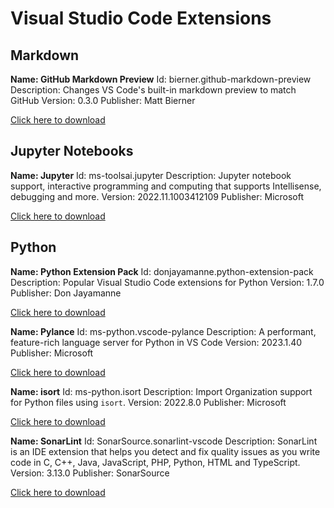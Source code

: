 # Visual Studio Code Extensions

## Markdown

**Name: GitHub Markdown Preview**
Id: bierner.github-markdown-preview
Description: Changes VS Code's built-in markdown preview to match GitHub
Version: 0.3.0
Publisher: Matt Bierner

[Click here to download](https://marketplace.visualstudio.com/items?itemName=bierner.github-markdown-preview)

## Jupyter Notebooks

**Name: Jupyter**
Id: ms-toolsai.jupyter
Description: Jupyter notebook support, interactive programming and computing that supports Intellisense, debugging and more.
Version: 2022.11.1003412109
Publisher: Microsoft

[Click here to download](https://marketplace.visualstudio.com/items?itemName=ms-toolsai.jupyter)

## Python

**Name: Python Extension Pack**
Id: donjayamanne.python-extension-pack
Description: Popular Visual Studio Code extensions for Python
Version: 1.7.0
Publisher: Don Jayamanne

[Click here to download](https://marketplace.visualstudio.com/items?itemName=donjayamanne.python-extension-pack)

**Name: Pylance**
Id: ms-python.vscode-pylance
Description: A performant, feature-rich language server for Python in VS Code
Version: 2023.1.40
Publisher: Microsoft

[Click here to download](https://marketplace.visualstudio.com/items?itemName=ms-python.vscode-pylance)

**Name: isort**
Id: ms-python.isort
Description: Import Organization support for Python files using `isort`.
Version: 2022.8.0
Publisher: Microsoft

[Click here to download](https://marketplace.visualstudio.com/items?itemName=ms-python.isort)

**Name: SonarLint**
Id: SonarSource.sonarlint-vscode
Description: SonarLint is an IDE extension that helps you detect and fix quality issues as you write code in C, C++, Java, JavaScript, PHP, Python, HTML and TypeScript.
Version: 3.13.0
Publisher: SonarSource

[Click here to download](https://marketplace.visualstudio.com/items?itemName=SonarSource.sonarlint-vscode)
